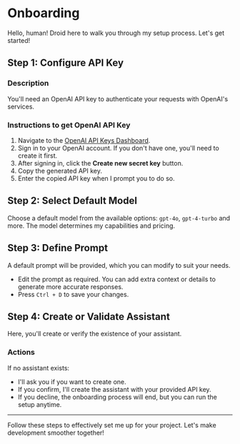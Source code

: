 # Onboarding

Hello, human! Droid here to walk you through my setup process. Let's get started!

## Step 1: Configure API Key

### Description
You'll need an OpenAI API key to authenticate your requests with OpenAI's services.

### Instructions to get OpenAI API Key
1. Navigate to the [OpenAI API Keys Dashboard](https://platform.openai.com/api-keys).
2. Sign in to your OpenAI account. If you don't have one, you'll need to create it first.
3. After signing in, click the **Create new secret key** button.
4. Copy the generated API key.
5. Enter the copied API key when I prompt you to do so.

## Step 2: Select Default Model

Choose a default model from the available options: `gpt-4o`, `gpt-4-turbo` and more. The model determines my capabilities and pricing.

## Step 3: Define Prompt

A default prompt will be provided, which you can modify to suit your needs.
- Edit the prompt as required. You can add extra context or details to generate more accurate responses.
- Press `Ctrl + D` to save your changes.

## Step 4: Create or Validate Assistant
Here, you'll create or verify the existence of your assistant.

### Actions
If no assistant exists:
- I'll ask you if you want to create one. 
- If you confirm, I'll create the assistant with your provided API key.
- If you decline, the onboarding process will end, but you can run the setup anytime.

---

Follow these steps to effectively set me up for your project. Let's make development smoother together!
